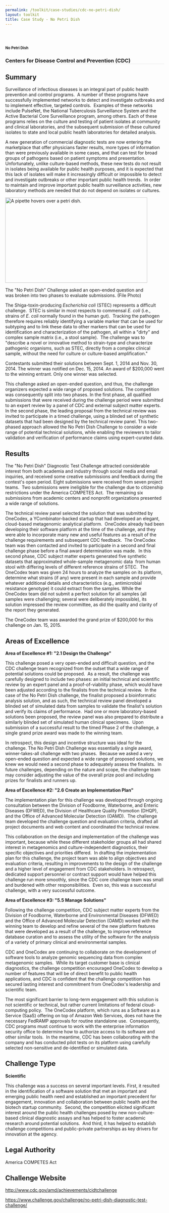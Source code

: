 ```yaml
---
permalink: /toolkit/case-studies/cdc-no-petri-dish/
layout: toolkit
title: Case Study - No Petri Dish
---
```




<!--// OPEN #page-wrap //-->
<div id="page-wrap">


<div class="inner-page-wrap has-no-sidebar portfolio-type-standard row clearfix">

<!-- OPEN article -->
<article
class="portfolio-article col-sm-12 clearfix post-8207 portfolio type-portfolio status-publish has-post-thumbnail hentry portfolio-category-scientific portfolio-category-2-1 portfolio-category-2-6 portfolio-category-5-5"
id="8207" itemscope="" itemtype="http://schema.org/CreativeWork">



<div class="portfolio-item-content">


<div class="container port-detail-media-container"><!-- OPEN .container -->

<figure class="media-wrap col-sm-12">
</figure>

</div><!-- CLOSE .container -->

<div class="grid-container usa-section">

<section class="article-body-wrap col-sm-9">
<section class="portfolio-detail-description">
<div class="body-text clearfix" itemprop="description">
<section class="container">
<div class="row">
<div class="blank_spacer col-sm-12 " style="height:30px;"></div>
</div>
</section>
<section class="container">
<div class="row">
<div class="spb_content_element col-sm-12 spb_text_column">
<div class="spb_wrapper clearfix">
<h1>No Petri Dish</h1>
<h3 style="border-bottom: 1px solid #e4e4e4;"  class="spb-heading spb-text-heading"><span>Centers for Disease Control and Prevention (CDC)</span>
</h3>

<h2>Summary</h2>
<p>Surveillance of infectious diseases is an integral part of
public health prevention and control programs.&nbsp; A
number of these programs have successfully implemented
networks to detect and investigate outbreaks and to
implement effective, targeted controls.&nbsp; Examples of
these networks include PulseNet, the National Tuberculosis
Surveillance System and the Active Bacterial Core
Surveillance program, among others. Each of these programs
relies on the culture and testing of patient isolates at
community and clinical laboratories, and the subsequent
submission of these cultured isolates to state and local
public health laboratories for detailed analysis.</p>
<p>A new generation of commercial diagnostic tests are now
entering the marketplace that offer physicians faster
results, more types of information than were previously
available in some cases, and that can test for broad groups
of pathogens based on patient symptoms and presentation.&nbsp;
Unfortunately, unlike culture-based methods, these new tests
do not result in isolates being available for public health
purposes, and it is expected that this lack of isolates will
make it increasingly difficult or impossible to detect and
investigate outbreaks or other important public health
trends.&nbsp; In order to maintain and improve important
public health surveillance activities, new laboratory
methods are needed that do not depend on isolates or
cultures.</p>
<div id="attachment_2831" style="max-width: 460px"
class="wp-caption alignleft"><a
href="{{ site.baseurl }}/assets/images/toolkit/case-studies/no-petri-dish-case-study-e1474487034657.jpg"><img
class="wp-image-2831"
src="{{ site.baseurl }}/assets/images/toolkit/case-studies/no-petri-dish-case-study-e1474487034657.jpg"
alt="A pipette hovers over a petri dish."
sizes="(max-width: 450px) 100vw, 450px" width="450"
height="270"></a>
<p class="wp-caption-text">The "No Petri Dish" Challenge
asked an open-ended question and was broken into two
phases to evaluate submissions. (File Photo)</p></div>
<p>The Shiga-toxin-producing <em>Escherichia coli</em> (STEC)
represents a difficult challenge.&nbsp; STEC is similar in
most respects to commensal <em>E. coli</em> (i.e., strains
of <em>E. coli</em> normally found in the human gut).&nbsp;
Tracking the pathogen therefore requires reliably
identifying a variable marker that can be used for subtyping
and to link these data to other markers that can be used for
identification and characterization of the pathogen, all
within a "dirty" and complex sample matrix (i.e., a stool
sample).&nbsp; The challenge was to "describe a novel or
innovative method to strain-type and characterize pathogenic
organisms, such as STEC, directly from a complex clinical
sample, without the need for culture or culture-based
amplification."</p>
<p>Contestants submitted their solutions between Sept. 1, 2014
and Nov. 30, 2014. The winner was notified on Dec. 15, 2014.
An award of $200,000 went to the winning entrant. Only one
winner was selected.</p>
<p>This challenge asked an open-ended question, and thus, the
challenge organizers expected a wide range of proposed
solutions. The competition was consequently split into two
phases. In the first phase, all qualified submissions that
were received during the challenge period were submitted to
an expert review by a panel of CDC and external subject
matter experts.&nbsp; In the second phase, the leading
proposal from the technical review was invited to
participate in a timed challenge, using a blinded set of
synthetic datasets that had been designed by the technical
review panel. This two-phased approach allowed the No Petri
Dish Challenge to consider a wide range of potential
technical solutions, while enabling the reviewers to tailor
validation and verification of performance claims using
expert-curated data.</p>
<h2>Results</h2>
<p>The "No Petri Dish" Diagnostic Test Challenge attracted
considerable interest from both academia and industry
through social media and email inquiries, and received some
creative submissions and feedback during the contest's open
period. Eight submissions were received from seven project
teams.&nbsp; Two submissions were ineligible for the
challenge due to citizenship restrictions under the America
COMPETES Act. &nbsp;The remaining six submissions from
academic centers and nonprofit organizations presented a
wide range of solutions.</p>
<p>The technical review panel selected the solution that was
submitted by OneCodex, a YCombinator-backed startup that had
developed an elegant, cloud-based metagenomic analytical
platform.&nbsp; OneCodex already had been developing their
software platform at the time of the challenge, and they
were able to incorporate many new and useful features as a
result of the challenge requirements and subsequent CDC
feedback.&nbsp; The OneCodex team was then contacted and
invited to participate in a second and final challenge phase
before a final award determination was made.&nbsp; In this
second phase, CDC subject matter experts generated five
synthetic datasets that approximated whole-sample
metagenomic data&nbsp; from human stool with differing
levels of different reference strains of STEC.&nbsp; The
OneCodex team was given 24 hours to analyze the samples on
its platform, determine what strains (if any) were present
in each sample and provide whatever additional details and
characteristics (e.g., antimicrobial resistance genotype) it
could extract from the samples. While the OneCodex team did
not submit a perfect solution for all samples (all samples
were challenging; several were deliberately impossible), its
solution impressed the review committee, as did the quality
and clarity of the report they generated.</p>
<p>The OneCodex team was awarded the grand prize of $200,000 for
this challenge on Jan. 15, 2015.</p>
<h2>Areas of Excellence</h2>
<p><strong>Area of Excellence #1: "2.1 Design the
Challenge"</strong></p>
<p>This challenge posed a very open-ended and difficult
question, and the CDC challenge team recognized from the
outset that a wide range of potential solutions could be
proposed.&nbsp; As a result, the challenge was carefully
designed to include two phases: an initial technical and
scientific review by an expert panel and a
proof-of-viability phase, which would have been adjusted
according to the finalists from the technical review.&nbsp;
In the case of the No Petri Dish challenge, the finalist
proposed a bioinformatic analysis solution, and as such, the
technical review panel developed a blinded set of simulated
data from samples to validate the finalist's solution and
verify its claims of performance.&nbsp; Had one or more
laboratory-based solutions been proposed, the review panel
was also prepared to distribute a similarly blinded set of
simulated human clinical specimens.&nbsp; Upon submission of
a successful result to the timed Phase 2 of the challenge, a
single grand prize award was made to the winning team.</p>
<p>In retrospect, this design and incentive structure was ideal
for the challenge. The No Petri Dish Challenge was
essentially a single award, winner-takes-all challenge with
two phases.&nbsp; Because we asked a very open-ended
question and expected a wide range of proposed solutions, we
knew we would need a second phase to adequately assess the
finalists.&nbsp; In future challenges, depending on the
nature and scope, the challenge team may consider adjusting
the value of the overall prize pool and including prizes for
finalists and runners up.</p>
<p><strong>Area of Excellence #2: "2.6 Create an Implementation
Plan"</strong></p>
<p>The implementation plan for this challenge was developed
through ongoing consultation between the Division of
Foodborne, Waterborne, and Enteric Diseases (DFWED), the
Division of Healthcare Quality Promotion (DHQP), and the
Office of Advanced Molecular Detection (OAMD).&nbsp; The
challenge team developed the challenge question and
evaluation criteria, drafted all project documents and web
content and coordinated the technical review.</p>
<p>This collaboration on the design and implementation of the
challenge was important, because while these different
stakeholder groups all had shared interest in metagenomics
and culture-independent diagnostics, their specific
objectives and priorities differed.&nbsp; In drafting the
implementation plan for this challenge, the project team was
able to align objectives and evaluation criteria, resulting
in improvements to the design of the challenge and a higher
level of engagement from CDC stakeholders. In retrospect,
dedicated support personnel or contract support would have
helped this challenge run more smoothly, since the CDC core
challenge team was small and burdened with other
responsibilities.&nbsp; Even so, this was a successful
challenge, with a very successful outcome.</p>
<p><strong>Area of Excellence #3: "5.5 Manage
Solutions"</strong></p>
<p>Following the challenge competition, CDC subject matter
experts from the Division of Foodborne, Waterborne and
Environmental Diseases (DFWED) and the Office of Advanced
Molecular Detection (OAMD) worked with the winning team to
develop and refine several of the new platform features that
were developed as a result of the challenge, to improve
reference database curation and to assess the utility of the
software for the analysis of a variety of primary clinical
and environmental samples.</p>
<p>CDC and OneCodex are continuing to collaborate on the
development of software tools to analyze genomic sequencing
data from complex metagenomic samples.&nbsp; While its
target customer base is clinical diagnostics, the challenge
competition encouraged OneCodex to develop a number of
features that will be of direct benefit to public health
applications, and CDC is confident that the challenge
competition has secured lasting interest and commitment from
OneCodex's leadership and scientific team.</p>
<p>The most significant barrier to long-term engagement with
this solution is not scientific or technical, but rather
current limitations of federal cloud-computing policy.&nbsp;
The OneCodex platform, which runs as a Software as a Service
(SaaS) offering on top of Amazon Web Services, does not have
the necessary FedRAMP approvals for routine standalone use.&nbsp;
Consequently, CDC programs must continue to work with the
enterprise information security office to determine how to
authorize access to its software and other similar tools.&nbsp;
In the meantime, CDC has been collaborating with the company
and has conducted pilot tests on its platform using
carefully selected non-sensitive and de-identified or
simulated data.</p>
<h2>Challenge Type</h2>
<p><strong>Scientific</strong></p>
<p>This challenge was a success on several important levels.
First, it resulted in the identification of a software
solution that met an important and emerging public health
need and established an important precedent for engagement,
innovation and collaboration between public health and the
biotech startup community.&nbsp; Second, the competition
elicited significant interest around the public health
challenges posed by new non-culture-based clinical
diagnostic assays and has helped to foster academic research
around potential solutions.&nbsp; And third, it has helped
to establish challenge competitions and public-private
partnerships as key drivers for innovation at the
agency.</p>
<h2>Legal Authority</h2>
<p>America COMPETES Act</p>
<h2></h2>
<h2>Challenge Website</h2>
<p><a href="http://www.cdc.gov/amd/achievements/cidtchallenge">http://www.cdc.gov/amd/achievements/cidtchallenge</a>
</p>
<p>
<a href="/a/buzz/pages/no-petri-dish-diagnostic-test-challenge/">https://www.challenge.gov/challenge/no-petri-dish-diagnostic-test-challenge/</a>
</p>

</div>
</div>
</div>
</section>
<section class="container">
<div class="row">
<div class="blank_spacer col-sm-12 " style="height:30px;"></div>
</div>
</section>
<section class="container">
<div class="row">
<div class="blank_spacer col-sm-12 " style="height:30px;"></div>
</div>
</section>

</div>
</section>
</section>



</div>


</div>





<!-- CLOSE article -->
</article>

</div>


<!--// WordPress Hook //-->

<!--// CLOSE #page-wrap //-->
